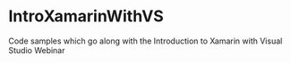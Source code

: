 # IntroXamarinWithVS
Code samples which go along with the Introduction to Xamarin with Visual Studio Webinar
